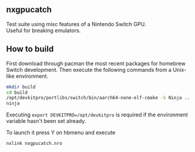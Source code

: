 ## nxgpucatch
Test suite using misc features of a Nintendo Switch GPU.  
Useful for breaking emulators.

## How to build
First download through pacman the most recent packages for homebrew
Switch development. Then execute the following commands from a
Unix-like environment.
```sh
mkdir build
cd build
/opt/devkitpro/portlibs/switch/bin/aarch64-none-elf-cmake -G Ninja ..
ninja
```
Executing `export DEVKITPRO=/opt/devkitpro` is required if the environment
variable hasn't been set already.

To launch it press Y on hbmenu and execute
```sh
nxlink nxgpucatch.nro
```
